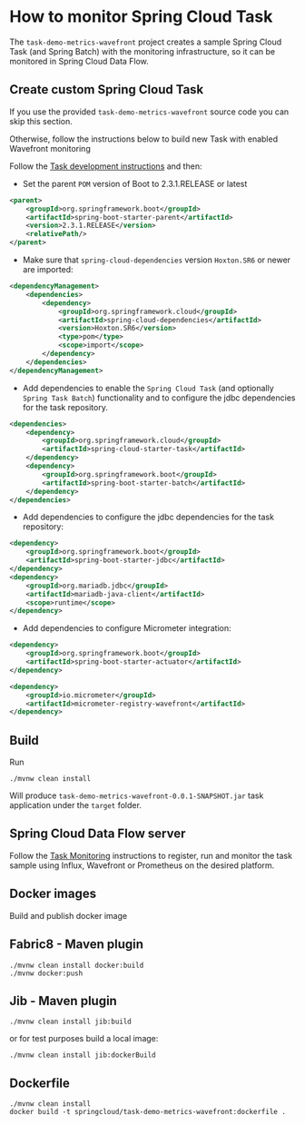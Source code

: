 
# How to monitor Spring Cloud Task

The `task-demo-metrics-wavefront` project creates a sample Spring Cloud Task (and Spring Batch) with the monitoring infrastructure, so it can be monitored in Spring Cloud Data Flow.  

## Create custom Spring Cloud Task
If you use the provided `task-demo-metrics-wavefront` source code you can skip this section. 

Otherwise, follow the instructions below to build new Task with enabled Wavefront monitoring  

Follow the [Task development instructions](https://docs.spring.io/spring-cloud-task/docs/2.0.0.RELEASE/reference/htmlsingle/#getting-started-developing-first-task) and then: 

* Set the parent `POM` version of Boot to 2.3.1.RELEASE or latest

```xml
<parent>
    <groupId>org.springframework.boot</groupId>
    <artifactId>spring-boot-starter-parent</artifactId>
    <version>2.3.1.RELEASE</version>
    <relativePath/>
</parent>
``` 
* Make sure that `spring-cloud-dependencies` version `Hoxton.SR6` or newer are imported: 

```xml
<dependencyManagement>
    <dependencies>
        <dependency>
            <groupId>org.springframework.cloud</groupId>
            <artifactId>spring-cloud-dependencies</artifactId>
            <version>Hoxton.SR6</version>
            <type>pom</type>
            <scope>import</scope>
        </dependency>
    </dependencies>
</dependencyManagement>
```

* Add dependencies to enable the `Spring Cloud Task` (and optionally `Spring Task Batch`) functionality and to configure the jdbc dependencies for the task repository. 

```xml
<dependencies>
    <dependency>
        <groupId>org.springframework.cloud</groupId>
        <artifactId>spring-cloud-starter-task</artifactId>
    </dependency>
    <dependency>
        <groupId>org.springframework.boot</groupId>
        <artifactId>spring-boot-starter-batch</artifactId>
    </dependency>
</dependencies>
``` 

* Add dependencies to configure the jdbc dependencies for the task repository: 

```xml
<dependency>
    <groupId>org.springframework.boot</groupId>
    <artifactId>spring-boot-starter-jdbc</artifactId>
</dependency>
<dependency>
    <groupId>org.mariadb.jdbc</groupId>
    <artifactId>mariadb-java-client</artifactId>
    <scope>runtime</scope>
</dependency>
``` 

* Add dependencies to configure Micrometer integration: 

```xml
<dependency>
    <groupId>org.springframework.boot</groupId>
    <artifactId>spring-boot-starter-actuator</artifactId>
</dependency>

<dependency>
    <groupId>io.micrometer</groupId>
    <artifactId>micrometer-registry-wavefront</artifactId>
</dependency>
```
 
## Build

Run 
```
./mvnw clean install
```

Will produce `task-demo-metrics-wavefront-0.0.1-SNAPSHOT.jar` task application under the `target` folder.

## Spring Cloud Data Flow server

Follow the [Task Monitoring](https://dataflow.spring.io/docs/feature-guides/batch/monitoring) instructions  to register, run and monitor the task sample using Influx, Wavefront or Prometheus on the desired platform.

## Docker images

Build and publish docker image

## Fabric8 - Maven plugin
```
./mvnw clean install docker:build
./mvnw docker:push

```

## Jib - Maven plugin
```
./mvnw clean install jib:build
```
or for test purposes build a local image:
```
./mvnw clean install jib:dockerBuild
```

## Dockerfile

```
./mvnw clean install
docker build -t springcloud/task-demo-metrics-wavefront:dockerfile .
```
